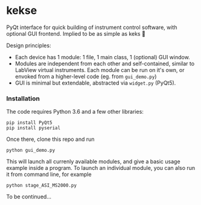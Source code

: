 # kekse
PyQt interface for quick building of instrument control software, with optional GUI frontend. Implied to be as simple as keks :cookie:

Design principles: 
* Each device has 1 module: 1 file, 1 main class, 1 (optional) GUI window. 
* Modules are independent from each other and self-contained, 
similar to LabView virtual instruments. Each module can be run on it's own, 
or envoked from a higher-level code (eg. from `gui_demo.py`)
* GUI is minimal but extendable, abstracted via `widget.py` (PyQt5).

### Installation
The code requires Python 3.6 and a few other libraries:

```
pip install PyQt5 
pip install pyserial
```
 
Once there, clone this repo and run 

```
python gui_demo.py
```

This will launch all currenly available modules, and give a basic usage example inside a program.
To launch an individual module, you can also run it from command line, for example

```
python stage_ASI_MS2000.py
```

To be continued...
